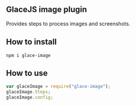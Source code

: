 ## GlaceJS image plugin

Provides steps to process images and screenshots.

## How to install

```
npm i glace-image
```

## How to use

```javascript
var glaceImage = require("glace-image");
glaceImage.Steps;
glaceImage.config;
```
